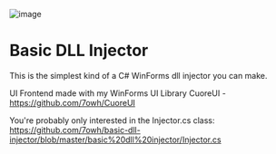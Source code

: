 ![image](https://github.com/user-attachments/assets/b472b076-d027-4bf9-a0a7-c296d9830de6)

# Basic DLL Injector
This is the simplest kind of a C# WinForms dll injector you can make.

UI Frontend made with my WinForms UI Library CuoreUI - https://github.com/7owh/CuoreUI

You're probably only interested in the Injector.cs class: https://github.com/7owh/basic-dll-injector/blob/master/basic%20dll%20injector/Injector.cs
